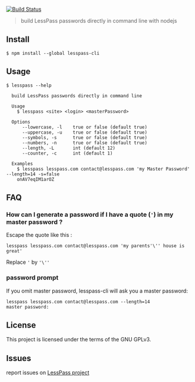 [![Build Status](https://travis-ci.org/lesspass/cli.svg?branch=master)](https://travis-ci.org/lesspass/cli)


> build LessPass passwords directly in command line with nodejs


## Install

```
$ npm install --global lesspass-cli
```


## Usage

```
$ lesspass --help

  build LessPass passwords directly in command line

  Usage
    $ lesspass <site> <login> <masterPassword>

  Options
      --lowercase, -l    true or false (default true)        
      --uppercase, -u    true or false (default true)    
      --symbols, -s      true or false (default true)    
      --numbers, -n      true or false (default true)
      --length, -L       int (default 12)
      --counter, -c      int (default 1)

  Examples
    $ lesspass lesspass.com contact@lesspass.com 'my Master Password' --length=14 -s=false
    onAV7eqIM1arOZ
```


## FAQ

### How can I generate a password if I have a quote (`'`) in my master password ?

Escape the quote like this :

    lesspass lesspass.com contact@lesspass.com 'my parents'\'' house is great'

Replace `'` by `'\''`

### password prompt 

If you omit master password, lesspass-cli will ask you a master password:

    lesspass lesspass.com contact@lesspass.com --length=14
    master password: 


## License

This project is licensed under the terms of the GNU GPLv3.

## Issues

report issues on [LessPass project](https://github.com/lesspass/lesspass/issues)